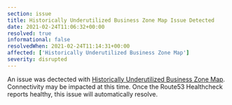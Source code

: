 ```yaml
---
section: issue
title: Historically Underutilized Business Zone Map Issue Detected
date: 2021-02-24T11:06:32+00:00
resolved: true
informational: false
resolvedWhen: 2021-02-24T11:14:31+00:00
affected: ['Historically Underutilized Business Zone Map']
severity: disrupted
---
```

An issue was dectected with [Historically Underutilized Business Zone Map](https://maps.certify.sba.gov).  Connectivity may be impacted at this time.  Once the Route53 Healthcheck reports healthy, this issue will automatically resolve.
